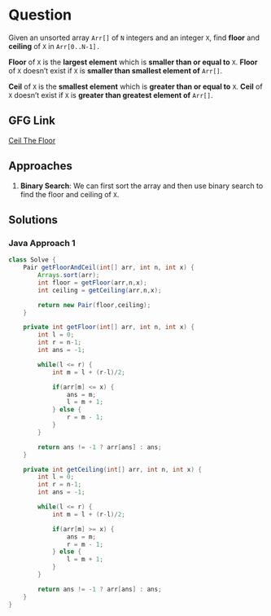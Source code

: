 # Question

Given an unsorted array `Arr[]` of `N` integers and an integer `X`, find **floor** and **ceiling** of `X` in `Arr[0..N-1].`

**Floor** of `X` is the **largest element** which is **smaller than or equal to** `X`. **Floor** of `X` doesn’t exist if `X` is **smaller than smallest element of** `Arr[]`.

**Ceil** of `X` is the **smallest element** which is **greater than or equal to** `X`. **Ceil** of `X` doesn’t exist if `X` is **greater than greatest element of** `Arr[]`.

## GFG Link

[Ceil The Floor](https://www.geeksforgeeks.org/problems/ceil-the-floor2802/1)

## Approaches

1. **Binary Search**: We can first sort the array and then use binary search to find the floor and ceiling of `X`.

## Solutions

### Java Approach 1

```java
class Solve {
    Pair getFloorAndCeil(int[] arr, int n, int x) {
        Arrays.sort(arr);
        int floor = getFloor(arr,n,x);
        int ceiling = getCeiling(arr,n,x);

        return new Pair(floor,ceiling);
    }

    private int getFloor(int[] arr, int n, int x) {
        int l = 0;
        int r = n-1;
        int ans = -1;

        while(l <= r) {
            int m = l + (r-l)/2;

            if(arr[m] <= x) {
                ans = m;
                l = m + 1;
            } else {
                r = m - 1;
            }
        }

        return ans != -1 ? arr[ans] : ans;
    }

    private int getCeiling(int[] arr, int n, int x) {
        int l = 0;
        int r = n-1;
        int ans = -1;

        while(l <= r) {
            int m = l + (r-l)/2;

            if(arr[m] >= x) {
                ans = m;
                r = m - 1;
            } else {
                l = m + 1;
            }
        }

        return ans != -1 ? arr[ans] : ans;
    }
}
```

